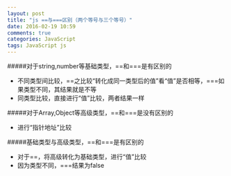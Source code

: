 ```yaml
---
layout: post
title: "js ==与===区别（两个等号与三个等号）"
date: 2016-02-19 10:59
comments: true
categories: JavaScript
tags: JavaScript js
---
```


#####对于string,number等基础类型，==和===是有区别的
*   不同类型间比较，==之比较“转化成同一类型后的值”看“值”是否相等，===如果类型不同，其结果就是不等
*   同类型比较，直接进行“值”比较，两者结果一样

#####对于Array,Object等高级类型，==和===是没有区别的
+   进行“指针地址”比较

#####基础类型与高级类型，==和===是有区别的  
+   对于==，将高级转化为基础类型，进行“值”比较
+   因为类型不同，===结果为false